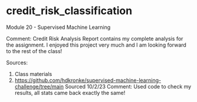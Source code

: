 # credit_risk_classification
Module 20 - Supervised Machine Learning

Comment: Credit Risk Analysis Report contains my complete analysis for the assignment. I enjoyed this project very much and I am looking forward to the rest of the class! 


Sources: 
1. Class materials
2. https://github.com/hdkronke/supervised-machine-learning-challenge/tree/main Sourced 10/2/23
  Comment: Used code to check my results, all stats came back exactly the same! 
